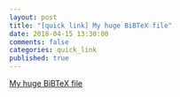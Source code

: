 ```yaml
---
layout: post
title: "[quick link] My huge BiBTeX file"
date: 2018-04-15 13:30:00
comments: false
categories: quick_link
published: true
---
```

<div><a href="{{site.url}}/bib/bib.html">My huge BiBTeX file</a></div>
